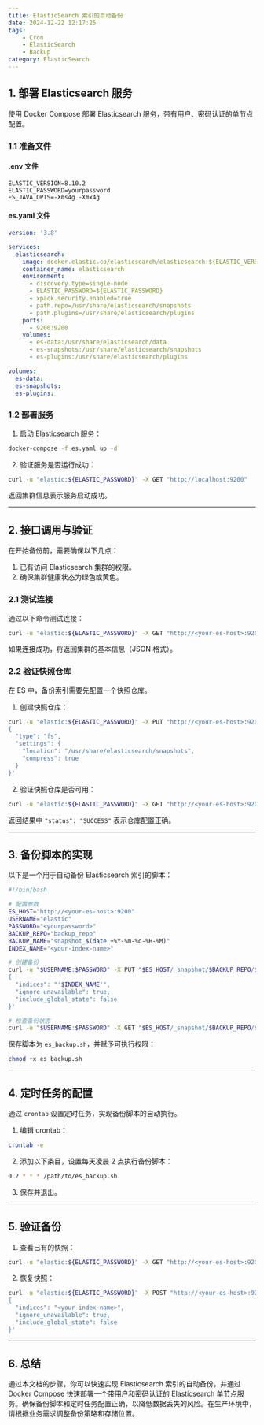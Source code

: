 ```yaml
---
title: ElasticSearch 索引的自动备份
date: 2024-12-22 12:17:25
tags:
    - Cron
    - ElasticSearch
    - Backup
category: ElasticSearch
---
```


## 1. 部署 Elasticsearch 服务

使用 Docker Compose 部署 Elasticsearch 服务，带有用户、密码认证的单节点配置。

### 1.1 准备文件

#### .env 文件

```env
ELASTIC_VERSION=8.10.2
ELASTIC_PASSWORD=yourpassword
ES_JAVA_OPTS=-Xms4g -Xmx4g
```

#### es.yaml 文件

```yaml
version: '3.8'

services:
  elasticsearch:
    image: docker.elastic.co/elasticsearch/elasticsearch:${ELASTIC_VERSION}
    container_name: elasticsearch
    environment:
      - discovery.type=single-node
      - ELASTIC_PASSWORD=${ELASTIC_PASSWORD}
      - xpack.security.enabled=true
      - path.repo=/usr/share/elasticsearch/snapshots
      - path.plugins=/usr/share/elasticsearch/plugins
    ports:
      - 9200:9200
    volumes:
      - es-data:/usr/share/elasticsearch/data
      - es-snapshots:/usr/share/elasticsearch/snapshots
      - es-plugins:/usr/share/elasticsearch/plugins

volumes:
  es-data:
  es-snapshots:
  es-plugins:
```

### 1.2 部署服务

1. 启动 Elasticsearch 服务：

```bash
docker-compose -f es.yaml up -d
```

2. 验证服务是否运行成功：

```bash
curl -u "elastic:${ELASTIC_PASSWORD}" -X GET "http://localhost:9200"
```

返回集群信息表示服务启动成功。

---

## 2. 接口调用与验证

在开始备份前，需要确保以下几点：
1. 已有访问 Elasticsearch 集群的权限。
2. 确保集群健康状态为绿色或黄色。

### 2.1 测试连接

通过以下命令测试连接：

```bash
curl -u "elastic:${ELASTIC_PASSWORD}" -X GET "http://<your-es-host>:9200"
```

如果连接成功，将返回集群的基本信息（JSON 格式）。

### 2.2 验证快照仓库

在 ES 中，备份索引需要先配置一个快照仓库。

1. 创建快照仓库：

```bash
curl -u "elastic:${ELASTIC_PASSWORD}" -X PUT "http://<your-es-host>:9200/_snapshot/backup_repo" -H 'Content-Type: application/json' -d'
{
  "type": "fs",
  "settings": {
    "location": "/usr/share/elasticsearch/snapshots",
    "compress": true
  }
}'
```

2. 验证快照仓库是否可用：

```bash
curl -u "elastic:${ELASTIC_PASSWORD}" -X GET "http://<your-es-host>:9200/_snapshot/backup_repo"
```

返回结果中 `"status": "SUCCESS"` 表示仓库配置正确。

---

## 3. 备份脚本的实现

以下是一个用于自动备份 Elasticsearch 索引的脚本：

```bash
#!/bin/bash

# 配置参数
ES_HOST="http://<your-es-host>:9200"
USERNAME="elastic"
PASSWORD="<yourpassword>"
BACKUP_REPO="backup_repo"
BACKUP_NAME="snapshot_$(date +%Y-%m-%d-%H-%M)"
INDEX_NAME="<your-index-name>"

# 创建备份
curl -u "$USERNAME:$PASSWORD" -X PUT "$ES_HOST/_snapshot/$BACKUP_REPO/$BACKUP_NAME" -H 'Content-Type: application/json' -d'
{
  "indices": "'$INDEX_NAME'",
  "ignore_unavailable": true,
  "include_global_state": false
}'

# 检查备份状态
curl -u "$USERNAME:$PASSWORD" -X GET "$ES_HOST/_snapshot/$BACKUP_REPO/$BACKUP_NAME/_status"
```

保存脚本为 `es_backup.sh`，并赋予可执行权限：

```bash
chmod +x es_backup.sh
```

---

## 4. 定时任务的配置

通过 `crontab` 设置定时任务，实现备份脚本的自动执行。

1. 编辑 crontab：

```bash
crontab -e
```

2. 添加以下条目，设置每天凌晨 2 点执行备份脚本：

```bash
0 2 * * * /path/to/es_backup.sh
```

3. 保存并退出。

---

## 5. 验证备份

1. 查看已有的快照：

```bash
curl -u "elastic:${ELASTIC_PASSWORD}" -X GET "http://<your-es-host>:9200/_snapshot/backup_repo/_all"
```

2. 恢复快照：

```bash
curl -u "elastic:${ELASTIC_PASSWORD}" -X POST "http://<your-es-host>:9200/_snapshot/backup_repo/<snapshot-name>/_restore" -H 'Content-Type: application/json' -d'
{
  "indices": "<your-index-name>",
  "ignore_unavailable": true,
  "include_global_state": false
}'
```

---

## 6. 总结

通过本文档的步骤，你可以快速实现 Elasticsearch 索引的自动备份，并通过 Docker Compose 快速部署一个带用户和密码认证的 Elasticsearch 单节点服务。确保备份脚本和定时任务配置正确，以降低数据丢失的风险。在生产环境中，请根据业务需求调整备份策略和存储位置。
